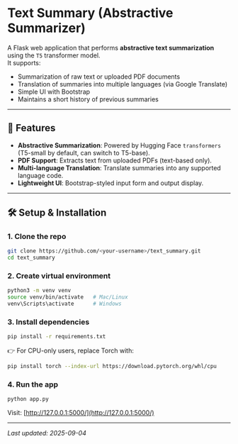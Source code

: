 # Text Summary (Abstractive Summarizer)

A Flask web application that performs **abstractive text summarization** using the `T5` transformer model.  
It supports:
- Summarization of raw text or uploaded PDF documents
- Translation of summaries into multiple languages (via Google Translate)
- Simple UI with Bootstrap
- Maintains a short history of previous summaries

---

## 🚀 Features
- **Abstractive Summarization**: Powered by Hugging Face `transformers` (T5-small by default, can switch to T5-base).
- **PDF Support**: Extracts text from uploaded PDFs (text-based only).
- **Multi-language Translation**: Translate summaries into any supported language code.
- **Lightweight UI**: Bootstrap-styled input form and output display.


---

## 🛠️ Setup & Installation

### 1. Clone the repo
```bash
git clone https://github.com/<your-username>/text_summary.git
cd text_summary
````

### 2. Create virtual environment

```bash
python3 -m venv venv
source venv/bin/activate   # Mac/Linux
venv\Scripts\activate      # Windows
```

### 3. Install dependencies

```bash
pip install -r requirements.txt
```

👉 For CPU-only users, replace Torch with:

```bash
pip install torch --index-url https://download.pytorch.org/whl/cpu
```

### 4. Run the app

```bash
python app.py
```

Visit: [http://127.0.0.1:5000/](http://127.0.0.1:5000/)

---

_Last updated: 2025-09-04_
